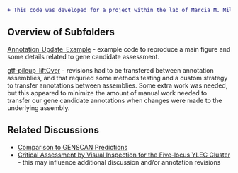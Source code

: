 ```diff
+ This code was developed for a project within the lab of Marcia M. Miller.
```

## Overview of Subfolders

[Annotation_Update_Example](https://github.com/cwarden45/Miller_Red_Jungle_Fowl_MHCY/tree/main/Part2_Annotation/Gene_Annotation_Iterations/Annotation_Update_Example) - example code to reproduce a main figure and some details related to gene candidate assessment.

[gtf-pileup_liftOver](https://github.com/cwarden45/Miller_Red_Jungle_Fowl_MHCY/tree/main/Part2_Annotation/Gene_Annotation_Iterations/gtf-pileup_liftOver) - revisions had to be transfered between annotation assemblies, and that requried some methods testing and a custom strategy to transfer annotations between assemblies.  Some extra work was needed, but this appeared to minimize the amount of manual work needed to transfer our gene candidate annotations when changes were made to the underlying assembly.

## Related Discussions

 - [Comparison to GENSCAN Predictions](https://github.com/cwarden45/Miller_Red_Jungle_Fowl_MHCY/discussions/5)
 - [Critical Assessment by Visual Inspection for the Five-locus YLEC Cluster](https://github.com/cwarden45/Miller_Red_Jungle_Fowl_MHCY/discussions/4) - this may influence additional discussion and/or annotation revisions
